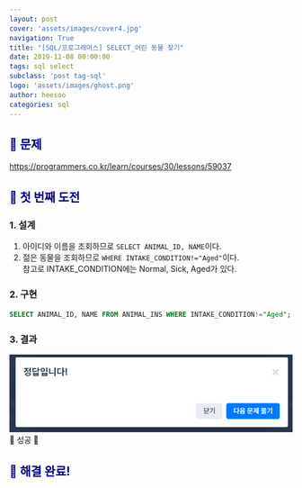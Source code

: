 ```yaml
---
layout: post
cover: 'assets/images/cover4.jpg'
navigation: True
title: "[SQL/프로그래머스] SELECT_어린 동물 찾기"
date: 2019-11-08 00:00:00
tags: sql select
subclass: 'post tag-sql'
logo: 'assets/images/ghost.png'
author: heesoo
categories: sql
---
```

## <span style="color:navy">👀 문제</span>
<https://programmers.co.kr/learn/courses/30/lessons/59037>


## <span style="color:navy">👊 첫 번째 도전</span>

### 1. 설계
1. 아이디와 이름을 조회하므로 `SELECT ANIMAL_ID, NAME`이다.
2. 젊은 동물을 조회하므로 `WHERE INTAKE_CONDITION!="Aged"`이다.  
참고로 INTAKE_CONDITION에는 Normal, Sick, Aged가 있다.

### 2. 구현
```sql
SELECT ANIMAL_ID, NAME FROM ANIMAL_INS WHERE INTAKE_CONDITION!="Aged";
```
### 3. 결과
![실행결과](./assets/images/191108_5.PNG)
🤟 성공 🤟

## <span style="color:navy">👏 해결 완료!</span>
